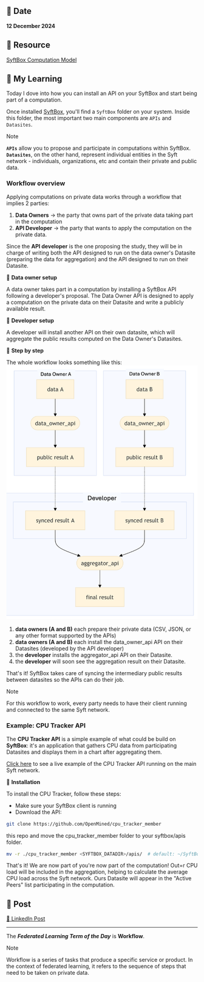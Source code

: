 ## 📅 Date
**12 December 2024**

## 📰 Resource
[SyftBox Computation Model](https://syftbox-documentation.openmined.org/tutorials/computation-model)

## 🔖 My Learning
Today I dove into how you can install an API on your SyftBox and start being part of a computation. 

Once installed [SyftBox](https://syftbox-documentation.openmined.org/), you'll find a `SyftBox` folder on your system. Inside this folder, the most important two main components are `APIs` and `Datasites`.

> [!NOTE]
> **`APIs`** allow you to propose and participate in computations within SyftBox. **`Datasites`**, on the other hand, represent individual entities in the Syft network - individuals, organizations, etc and contain their private and public data.

### Workflow overview

Applying computations on private data works through a workflow that implies 2 parties:
1. **Data Owners** -> the party that owns part of the private data taking part in the computation
2. **API Developer** -> the party that wants to apply the computation on the private data.

Since the **API developer** is the one proposing the study, they will be in charge of writing both the API designed to run on the data owner's Datasite (preparing the data for aggregation) and the API designed to run on their Datasite.

🔹 **Data owner setup**  

A data owner takes part in a computation by installing a SyftBox API following a developer's proposal. The Data Owner API is designed to apply a computation on the private data on their Datasite and write a publicly available result.

🔹 **Developer setup**

A developer will install another API on their own datasite, which will aggregate the public results computed on the Data Owner's Datasites.

🔹 **Step by step**

The whole workflow looks something like this:
![SyftBox Computation Model](../images/SyftBox_WorkFlow.png)

1. **data owners (A and B)** each prepare their private data (CSV, JSON, or any other format supported by the APIs)
2.  **data owners (A and B)** each install the data_owner_api API on their Datasites (developed by the API developer)
3. the **developer** installs the aggregator_api API on their Datasite.
4. the **developer** will soon see the aggregation result on their Datasite.

That's it! SyftBox takes care of syncing the intermediary public results between datasites so the APIs can do their job.

> [!NOTE]
> For this workflow to work, every party needs to have their client running and connected to the same Syft network.

### Example: CPU Tracker API
The **CPU Tracker API** is a simple example of what could be build on **SyftBox**: it's an application that gathers CPU data from participating Datasites and displays them in a chart after aggregating them.

[Click here](https://syftbox.openmined.org/datasites/aggregator@openmined.org/) to see a live example of the CPU Tracker API running on the main Syft network.

🔹 **Installation**

To install the CPU Tracker, follow these steps:
- Make sure your SyftBox client is running
- Download the API: 
```bash
git clone https://github.com/OpenMined/cpu_tracker_member
```
this repo and move the cpu_tracker_member folder to your syftbox/apis folder.
```bash
mv -r ./cpu_tracker_member <SYFTBOX_DATADIR>/apis/  # default: ~/SyftBox
```

That's it! We are now part of you're now part of the computation! Out=r CPU load will be included in the aggregation, helping to calculate the average CPU load across the Syft network. Ours Datasite will appear in the "Active Peers" list participating in the computation.

## 📮 Post 

[📘 LinkedIn Post]()

------
The _**Federated Learning Term of the Day**_ is **Workflow**.
> [!NOTE]
> Workflow is a series of tasks that produce a specific service or product. In the context of federated learning, it refers to the sequence of steps that need to be taken on private data.
